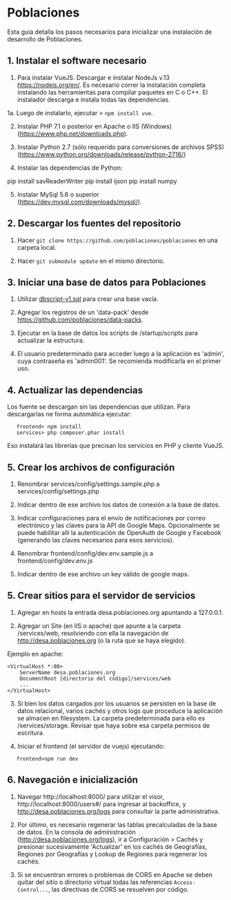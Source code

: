 # Poblaciones
Esta guía detalla los pasos necesarios para inicializar una instalación de desarrollo de Poblaciones.

## 1. Instalar el software necesario

1. Para instalar VueJS. Descargar e instalar NodeJs v.13 https://nodejs.org/en/. Es necesario correr la instalación completa instalando las herramientas para compilar paquetes en C o C++. El instalador descarga e instala todas las dependencias. 

1a. Luego de instalarlo, ejecutar > `npm install vue`.

2. Instalar PHP 7.1 o posterior en Apache o IIS (Windows) (https://www.php.net/downloads.php).

3. Instalar Python 2.7 (sólo requerido para conversiones de archivos SPSS) (https://www.python.org/downloads/release/python-2716/)

4. Instalar las dependencias de Python: 

pip install savReaderWriter
pip install ijson
pip install numpy

5. Instalar MySql 5.6 o superior (https://dev.mysql.com/downloads/mysql/).

## 2. Descargar los fuentes del repositorio

1. Hacer `git clone https://github.com/poblaciones/poblaciones` en una carpeta local.

2. Hacer `git submodule update` en el mismo directorio.

## 3. Iniciar una base de datos para Poblaciones

1. Utilizar [dbscript-v1.sql](dbscript-v1.sql) para crear una base vacía. 

2. Agregar los registros de un 'data-pack' desde https://github.com/poblaciones/data-packs.

3. Ejecutar en la base de datos los scripts de /startup/scripts para actualizar la estructura.

4. El usuario predeterminado para acceder luego a la aplicación es 'admin', cuya contraseña es 'admin001'. Se recomienda modificarla en el primer uso.

## 4. Actualizar las dependencias

Los fuente se descargan sin las dependencias que utilizan. Para descargarlas ne forma automática ejecutar:

```
   frontend> npm install
   services> php composer.phar install
```

Eso instalará las librerías que precisan los servicios en PHP y cliente VueJS.

## 5. Crear los archivos de configuración

1. Renombrar services/config/settings.sample.php a services/config/settings.php 
 
2. Indicar dentro de ese archivo los datos de conexión a la base de datos. 

3. Indicar configuraciones para el envío de notificaciones por correo electrónico y las claves para la API de Google Maps. Opcionalmente se puede habilitar allí la autenticación de OpenAuth de Google y Facebook (generando las claves necesarios para esos servicios).

4. Renombrar frontend/config/dev.env.sample.js a frontend/config/dev.env.js
 
5. Indicar dentro de ese archivo un key válido de google maps.

## 5. Crear sitios para el servidor de servicios

1. Agregar en hosts la entrada desa.poblaciones.org apuntando a 127.0.0.1.

2. Agregar un Site (en IIS o apache) que apunte a la carpeta /services/web, resolviendo con ella la navegación de http://desa.poblaciones.org (o la ruta que se haya elegido).

Ejemplo en apache:
```
<VirtualHost *:80>
    ServerName desa.poblaciones.org
    DocumentRoot [directorio del código]/services/web
    ...
</VirtualHost>
```

3. Si bien los datos cargados por los usuarios se persisten en la base de datos relacional, varios cachés y otros logs que proceduce la aplicación se almacen en filesystem. La carpeta predeterminada para ello es /services/storage. Revisar que haya sobre esa carpeta permisos de escritura.

4. Iniciar el frontend (el servidor de vuejs) ejecutando:
 ```
    frontend>npm run dev
```
## 6. Navegación e inicialización 

1. Navegar http://localhost:8000/ para utilizar el visor, http://localhost:8000/users#/ para ingresar al backoffice, y http://desa.poblaciones.org/logs para consultar la parte administrativa.

2. Por último, es necesario regenerar las tablas precalculadas de la base de datos. En la consola de administración (http://desa.poblaciones.org/logs), ir a Configuración > Cachés y presionar sucesivamente 'Actualizar' en los cachés de Geografías, Regiones por Geografías y Lookup de Regiones para regenerar los cachés.

3. Si se encuentran errores o problemas de CORS en Apache se deben quitar del sitio o directorio virtual todas las referencias `Access-Control...`, las directivas de CORS se resuelven por código.
